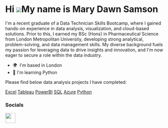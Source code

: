 Hi ![](https://user-images.githubusercontent.com/18350557/176309783-0785949b-9127-417c-8b55-ab5a4333674e.gif)My name is Mary Dawn Samson
========================================================================================================================================

I'm a recent graduate of a Data Technician Skills Bootcamp, where I gained hands-on experience in data analysis, visualization, and cloud-based solutions. Prior to this, I earned my BSc (Hons) in Pharmaceutical Science from London Metropolitan University, developing strong analytical, problem-solving, and data management skills. My diverse background fuels my passion for leveraging data to drive insights and innovation, and I'm now eager to secure a role within the data industry.

*   🌍  I'm based in London
* 🧠  I'm learning Python

Please find below data analysis projects I have completed:

<a href="https://github.com/MDRSamson/Excel" target="_blank">Excel</a>
<a href="https://github.com/MDRSamson/Tableau" target="_blank">Tableau</a>
<a href="https://github.com/MDRSamson/PowerBI" target="_blank">PowerBI</a>
<a href="https://github.com/MDRSamson/SQL" target="_blank">SQL</a>
<a href="https://github.com/MDRSamson/Azure" target="_blank">Azure</a>
<a href="https://github.com/MDRSamson/Python" target="_blank">Python</a>

 
### Socials

<p align="left"> <a href="https://www.linkedin.com/in/mary-dawn-samson-199b5b331/" target="_blank" rel="noreferrer"> <picture> <source media="(prefers-color-scheme: dark)" srcset="https://raw.githubusercontent.com/danielcranney/readme-generator/main/public/icons/socials/linkedin-dark.svg" /> <source media="(prefers-color-scheme: light)" srcset="https://raw.githubusercontent.com/danielcranney/readme-generator/main/public/icons/socials/linkedin.svg" /> <img src="https://raw.githubusercontent.com/danielcranney/readme-generator/main/public/icons/socials/linkedin.svg" width="32" height="32" /> </picture> </a></p>
